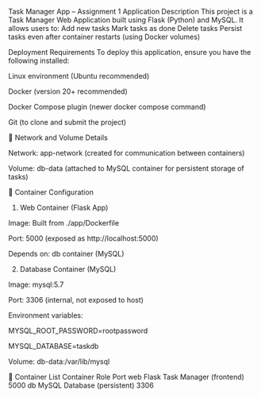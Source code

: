 Task Manager App – Assignment 1
Application Description
This project is a Task Manager Web Application built using Flask (Python) and MySQL.
It allows users to:
Add new tasks
Mark tasks as done
Delete tasks
Persist tasks even after container restarts (using Docker volumes)

Deployment Requirements
To deploy this application, ensure you have the following installed:

Linux environment (Ubuntu recommended)

Docker (version 20+ recommended)

Docker Compose plugin (newer docker compose command)

Git (to clone and submit the project)

📌 Network and Volume Details

Network: app-network (created for communication between containers)

Volume: db-data (attached to MySQL container for persistent storage of tasks)

📌 Container Configuration
1. Web Container (Flask App)

Image: Built from ./app/Dockerfile

Port: 5000 (exposed as http://localhost:5000)

Depends on: db container (MySQL)

2. Database Container (MySQL)

Image: mysql:5.7

Port: 3306 (internal, not exposed to host)

Environment variables:

MYSQL_ROOT_PASSWORD=rootpassword

MYSQL_DATABASE=taskdb

Volume: db-data:/var/lib/mysql

📌 Container List
Container	Role	Port
web	Flask Task Manager (frontend)	5000
db	MySQL Database (persistent)	3306




